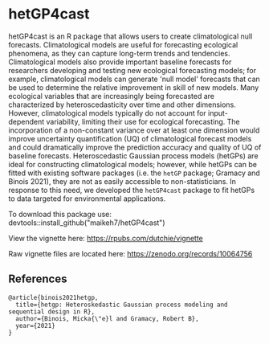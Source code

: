 # hetGP4cast

hetGP4cast is an R package that allows users to create climatological null forecasts. Climatological models are useful for forecasting ecological phenomena, as they can capture long-term trends and tendencies. Climatological models also provide important baseline forecasts for researchers developing and testing new ecological forecasting models; for example, climatological models can generate 'null model' forecasts that can be used to determine the relative improvement in skill of new models. Many ecological variables that are increasingly being forecasted are characterized by heteroscedasticity over time and other dimensions. However, climatological models typically do not account for input-dependent variability, limiting their use for ecological forecasting. The incorporation of a non-constant variance over at least one dimension would improve uncertainty quantification (UQ) of climatological forecast models and could dramatically improve the prediction accuracy and quality of UQ of baseline forecasts. Heteroscedastic Gaussian process models (hetGPs) are ideal for constructing climatological models; however, while hetGPs can be fitted with existing software packages (i.e. the `hetGP` package; Gramacy and Binois 2021), they are not as easily accessible to non-statisticians. In response to this need, we developed the `hetGP4cast` package to fit hetGPs to data targeted for environmental applications.

To download this package use: devtools::install_github("maikeh7/hetGP4cast")


View the vignette here: https://rpubs.com/dutchie/vignette

Raw vignette files are located here: https://zenodo.org/records/10064756

## References

```
@article{binois2021hetgp,
  title={hetgp: Heteroskedastic Gaussian process modeling and sequential design in R},
  author={Binois, Micka{\"e}l and Gramacy, Robert B},
  year={2021}
}
```
